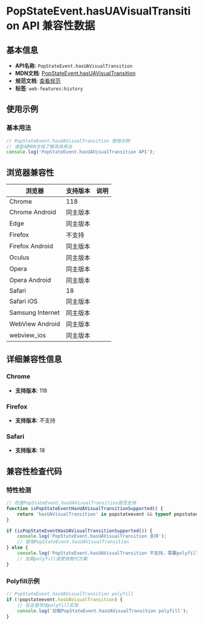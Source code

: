 # PopStateEvent.hasUAVisualTransition API 兼容性数据

## 基本信息

- **API名称**: `PopStateEvent.hasUAVisualTransition`
- **MDN文档**: [PopStateEvent.hasUAVisualTransition](https://developer.mozilla.org/docs/Web/API/PopStateEvent/hasUAVisualTransition)
- **规范文档**: [查看规范](https://html.spec.whatwg.org/multipage/nav-history-apis.html#dom-popstateevent-hasuavisualtransition)
- **标签**: `web-features:history`

## 使用示例

### 基本用法

```javascript
// PopStateEvent.hasUAVisualTransition 使用示例
// 请查阅MDN文档了解具体用法
console.log('PopStateEvent.hasUAVisualTransition API');
```

## 浏览器兼容性

| 浏览器 | 支持版本 | 说明 |
|--------|----------|------|
| Chrome | 118 |  |
| Chrome Android | 同主版本 |  |
| Edge | 同主版本 |  |
| Firefox | 不支持 |  |
| Firefox Android | 同主版本 |  |
| Oculus | 同主版本 |  |
| Opera | 同主版本 |  |
| Opera Android | 同主版本 |  |
| Safari | 18 |  |
| Safari iOS | 同主版本 |  |
| Samsung Internet | 同主版本 |  |
| WebView Android | 同主版本 |  |
| webview_ios | 同主版本 |  |

## 详细兼容性信息

### Chrome

- **支持版本**: 118

### Firefox

- **支持版本**: 不支持

### Safari

- **支持版本**: 18

## 兼容性检查代码

### 特性检测

```javascript
// 检查PopStateEvent.hasUAVisualTransition是否支持
function isPopStateEventHasUAVisualTransitionSupported() {
    return 'hasUAVisualTransition' in popstateevent && typeof popstateevent.hasUAVisualTransition === 'function';
}

if (isPopStateEventHasUAVisualTransitionSupported()) {
    console.log('PopStateEvent.hasUAVisualTransition 支持');
    // 使用PopStateEvent.hasUAVisualTransition
} else {
    console.log('PopStateEvent.hasUAVisualTransition 不支持，需要polyfill');
    // 加载polyfill或使用替代方案
}
```

### Polyfill示例

```javascript
// PopStateEvent.hasUAVisualTransition polyfill
if (!popstateevent.hasUAVisualTransition) {
    // 在这里添加polyfill实现
    console.log('加载PopStateEvent.hasUAVisualTransition polyfill');
}
```

